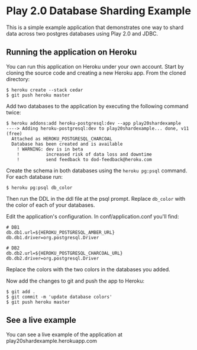 # Play 2.0 Database Sharding Example

This is a simple example application that demonstrates one way to shard data across two postgres databases using Play 2.0 and JDBC.

## Running the application on Heroku

You can run this application on Heroku under your own account. Start by cloning the source code and creating a new Heroku app. From the cloned directory:

    $ heroku create --stack cedar
    $ git push heroku master

Add two databases to the application by executing the following command twice:

    $ heroku addons:add heroku-postgresql:dev --app play20shardexample
    ----> Adding heroku-postgresql:dev to play20shardexample... done, v11 (free)
      Attached as HEROKU_POSTGRESQL_CHARCOAL
      Database has been created and is available
        ! WARNING: dev is in beta
        !          increased risk of data loss and downtime
        !          send feedback to dod-feedback@heroku.com

Create the schema in both databases using the `heroku pg:psql` command. For each database run:

    $ heroku pg:psql db_color

Then run the DDL in the ddl file at the psql prompt. Replace `db_color` with the color of each of your databases.
   
Edit the application's configuration. In conf/application.conf you'll find:

    # DB1
    db.db1.url=${HEROKU_POSTGRESQL_AMBER_URL}
    db.db1.driver=org.postgresql.Driver

    # DB2
    db.db2.url=${HEROKU_POSTGRESQL_CHARCOAL_URL}
    db.db2.driver=org.postgresql.Driver 

Replace the colors with the two colors in the databases you added.

Now add the changes to git and push the app to Heroku:

    $ git add .
    $ git commit -m 'update database colors'
    $ git push heroku master

## See a live example

You can see a live example of the application at play20shardexample.herokuapp.com
